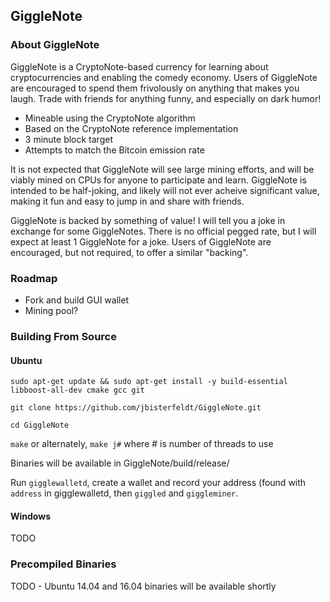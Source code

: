 ## GiggleNote

### About GiggleNote

GiggleNote is a CryptoNote-based currency for learning about cryptocurrencies and enabling the comedy economy. Users of GiggleNote are encouraged to spend them frivolously on anything that makes you laugh. Trade with friends for anything funny, and especially on dark humor!

* Mineable using the CryptoNote algorithm
* Based on the CryptoNote reference implementation
* 3 minute block target
* Attempts to match the Bitcoin emission rate

It is not expected that GiggleNote will see large mining efforts, and will be viably mined on CPUs for anyone to participate and learn. GiggleNote is intended to be half-joking, and likely will not ever acheive significant value, making it fun and easy to jump in and share with friends. 

GiggleNote is backed by something of value! I will tell you a joke in exchange for some GiggleNotes. There is no official pegged rate, but I will expect at least 1 GiggleNote for a joke. Users of GiggleNote are encouraged, but not required, to offer a similar "backing".

### Roadmap

* Fork and build GUI wallet
* Mining pool?

### Building From Source

#### Ubuntu

`sudo apt-get update && sudo apt-get install -y build-essential libboost-all-dev cmake gcc git`

`git clone https://github.com/jbisterfeldt/GiggleNote.git`

`cd GiggleNote`

`make` or alternately, `make j#` where # is number of threads to use

Binaries will be available in GiggleNote/build/release/

Run `gigglewalletd`, create a wallet and record your address (found with `address` in gigglewalletd, then `giggled` and `giggleminer`. 

#### Windows

TODO

### Precompiled Binaries

TODO - Ubuntu 14.04 and 16.04 binaries will be available shortly